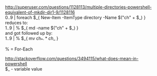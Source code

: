 http://superuser.com/questions/1128113/multiple-directories-powershell-equivalent-of-mkdir-dir1-9/1128116  
  0..9 | foreach $\_{ New-Item -ItemType directory -Name $("ch" + $\_) }  
reduces to:  
  1..9 | % $\_{ md -name $("ch" + $\_) }  
and got followed up by:  
  1..9 | % $\_{ mv ch$_*.* ch$\_ }  
  
  % = For-Each  
  
http://stackoverflow.com/questions/3494115/what-does-mean-in-powershell  
  $_ - variable value  
